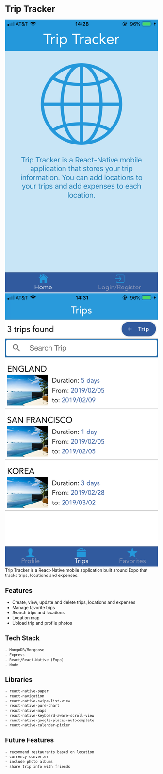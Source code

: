 # Trip Tracker
![Alt text](/triptracker_screenshots/triptracker_intro.PNG?raw=true "Intro_1")
![Alt text](/triptracker_screenshots/triptracker_trips.PNG?raw=true "Intro_2")
Trip Tracker is a React-Native mobile application built around Expo that tracks trips, locations and expenses.

## Features
- Create, view, update and delete trips, locations and expenses
- Manage favorite trips
- Search trips and locations
- Location map
- Upload trip and profile photos

## Tech Stack
```
- MongoDB/Mongoose  
- Express  
- React/React-Native (Expo)
- Node  
```

## Libraries
```
- react-native-paper  
- react-navigation  
- react-native-swipe-list-view  
- react-native-pure-chart  
- react-native-maps  
- react-native-keyboard-aware-scroll-view  
- react-native-google-places-autocomplete  
- react-native-calendar-picker  
```

## Future Features
```
- recommend restaurants based on location  
- currency converter  
- include photo albums  
- share trip info with friends  
```
